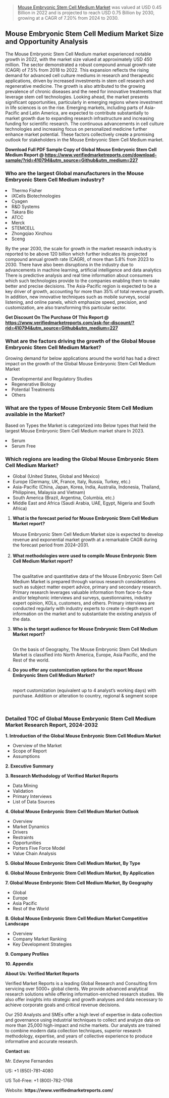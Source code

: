 <blockquote><p><p><a href="https://www.verifiedmarketreports.com/download-sample/?rid=410794&utm_source=Github&utm_medium=227" target="_blank">Mouse Embryonic Stem Cell Medium Market</a> was valued at USD 0.45 Billion in 2022 and is projected to reach USD 0.75 Billion by 2030, growing at a CAGR of 7.20% from 2024 to 2030.</p></blockquote><p><h2>Mouse Embryonic Stem Cell Medium Market Size and Opportunity Analysis</h2> The Mouse Embryonic Stem Cell Medium market experienced notable growth in 2022, with the market size valued at approximately USD 450 million. The sector demonstrated a robust compound annual growth rate (CAGR) of 7.5% from 2018 to 2022. This expansion reflects the rising demand for advanced cell culture mediums in research and therapeutic applications, driven by increased investments in stem cell research and regenerative medicine. The growth is also attributed to the growing prevalence of chronic diseases and the need for innovative treatments that leverage stem cell technologies. Looking ahead, the market presents significant opportunities, particularly in emerging regions where investment in life sciences is on the rise. Emerging markets, including parts of Asia-Pacific and Latin America, are expected to contribute substantially to market growth due to expanding research infrastructure and increasing funding for scientific research. The continuous advancements in cell culture technologies and increasing focus on personalized medicine further enhance market potential. These factors collectively create a promising outlook for stakeholders in the Mouse Embryonic Stem Cell Medium market. </p><p class=""><strong>Download Full PDF Sample Copy of Global Mouse Embryonic Stem Cell Medium Report @ <a href="https://www.verifiedmarketreports.com/download-sample/?rid=410794&amp;utm_source=Github&amp;utm_medium=227" target="_blank">https://www.verifiedmarketreports.com/download-sample/?rid=410794&amp;utm_source=Github&amp;utm_medium=227</a></strong></p><h3 id="" class="">Who are the largest Global manufacturers in the Mouse Embryonic Stem Cell Medium industry?</h3><p><li>Thermo Fisher</li><li> iXCells Biotechnologies</li><li> Cyagen</li><li> R&D Systems</li><li> Takara Bio</li><li> ATCC</li><li> Merck</li><li> STEMCELL</li><li> Zhongqiao Xinzhou</li><li> Sceng</li></p><div class=""><div class="" dir="" data-message-author-role="" data-message-id="" data-message-model-slug=""><div class=""><div class=""><div class=""><div class="" dir="" data-message-author-role="" data-message-id="" data-message-model-slug=""><div class=""><div class=""><p>By the year 2030, the scale for growth in the market research industry is reported to be above 120 billion which further indicates its projected compound annual growth rate (CAGR), of more than 5.8% from 2023 to 2030. There have also been disruptions in the industry due to advancements in machine learning, artificial intelligence and data analytics There is predictive analysis and real time information about consumers which such technologies provide to the companies enabling them to make better and precise decisions. The Asia-Pacific region is expected to be a key driver of growth, accounting for more than 35% of total revenue growth. In addition, new innovative techniques such as mobile surveys, social listening, and online panels, which emphasize speed, precision, and customization, are also transforming this particular sector.</p><p><strong>Get Discount On The Purchase Of This Report @&nbsp; <a href="https://www.verifiedmarketreports.com/ask-for-discount/?rid=410794&amp;utm_source=Github&amp;utm_medium=227" target="_blank">https://www.verifiedmarketreports.com/ask-for-discount/?rid=410794&amp;utm_source=Github&amp;utm_medium=227</a></strong></p></div></div></div></div></div></div></div></div><h3 id="" class="">What are the factors driving the growth of the Global Mouse Embryonic Stem Cell Medium Market?</h3><p id="" class="">Growing demand for below applications around the world has had a direct impact on the growth of the Global Mouse Embryonic Stem Cell Medium Market</p><p id="" class=""><li>Developmental and Regulatory Studies</li><li> Regenerative Biology</li><li> Potential Treatments</li><li> Others</li></p><h3 id="" class="">What are the types of Mouse Embryonic Stem Cell Medium available in the Market?</h3><p id="" class="">Based on Types the Market is categorized into Below types that held the largest Mouse Embryonic Stem Cell Medium market share In 2023.</p><p id="" class=""><li>Serum</li><li> Serum Free</li></p><h3 id="" class="">Which regions are leading the Global Mouse Embryonic Stem Cell Medium Market?</h3><ul><li>Global (United States, Global and Mexico)</li><li>Europe (Germany, UK, France, Italy, Russia, Turkey, etc.)</li><li>Asia-Pacific (China, Japan, Korea, India, Australia, Indonesia, Thailand, Philippines, Malaysia and Vietnam)</li><li>South America (Brazil, Argentina, Columbia, etc.)</li><li>Middle East and Africa (Saudi Arabia, UAE, Egypt, Nigeria and South Africa)</li></ul><p><ol><li><strong>What is the forecast period for Mouse Embryonic Stem Cell Medium Market report?<br /></strong><br /><span data-sheets-root="1" data-sheets-value="{&quot;1&quot;:2,&quot;2&quot;:&quot;XXXX size is expected to develop revenue and exponential market growth at a remarkable CAGR during the forecast period from 2024&ndash;2030.&quot;}" data-sheets-userformat="{&quot;2&quot;:12674,&quot;4&quot;:{&quot;1&quot;:2,&quot;2&quot;:16776960},&quot;10&quot;:2,&quot;11&quot;:0,&quot;15&quot;:&quot;Arial&quot;,&quot;16&quot;:12}">Mouse Embryonic Stem Cell Medium Market size is expected to develop revenue and exponential market growth at a remarkable CAGR during the forecast period from 2024&ndash;2031.</span><br /><br /></li><li><strong>What methodologies were used to compile Mouse Embryonic Stem Cell Medium Market report?<br /><br /></strong><p>The qualitative and quantitative data of the&nbsp;Mouse Embryonic Stem Cell Medium Market is prepared through various research considerations such as subject matter expert advice, primary and secondary research. Primary research leverages valuable information from face-to-face and/or telephonic interviews and surveys, questionnaires, industry expert opinion, KOLs, customers, and others. Primary interviews are conducted regularly with industry experts to create in-depth expert information on the market and to substantiate the existing analysis of the data.&nbsp;</p></li><li><strong>Who is the target audience for Mouse Embryonic Stem Cell Medium Market report?<br /><br /></strong><p>On the basis of Geography, The&nbsp;Mouse Embryonic Stem Cell Medium Market is classified into North America, Europe, Asia Pacific, and the Rest of the world.</p></li><li><strong>Do you offer any customization options for the report Mouse Embryonic Stem Cell Medium Market?<br /><br /></strong><p>report customization (equivalent up to 4 analyst&rsquo;s working days) with purchase. Addition or alteration to country, regional &amp; segment scope</p><p>&nbsp;</p></li></ol></p><h3 id="" class="">Detailed TOC of Global Mouse Embryonic Stem Cell Medium Market Research Report, 2024-2032</h3><p id="" class=""><strong>1. Introduction of the Global Mouse Embryonic Stem Cell Medium Market</strong></p><ul><li>Overview of the Market</li><li>Scope of Report</li><li>Assumptions</li></ul><p id="" class=""><strong>2. Executive Summary</strong></p><p id="" class=""><strong>3. Research Methodology of&nbsp;Verified Market Reports</strong></p><ul><li>Data Mining</li><li>Validation</li><li>Primary Interviews</li><li>List of Data Sources</li></ul><p id="" class=""><strong>4. Global Mouse Embryonic Stem Cell Medium Market Outlook</strong></p><ul><li>Overview</li><li>Market Dynamics</li><li>Drivers</li><li>Restraints</li><li>Opportunities</li><li>Porters Five Force Model</li><li>Value Chain Analysis</li></ul><p id="" class=""><strong>5. Global Mouse Embryonic Stem Cell Medium Market, By&nbsp;Type</strong></p><p id="" class=""><strong>6. Global Mouse Embryonic Stem Cell Medium Market, By Application</strong></p><p id="" class=""><strong>7. Global Mouse Embryonic Stem Cell Medium Market, By Geography</strong></p><ul><li>Global</li><li>Europe</li><li>Asia Pacific</li><li>Rest of the World</li></ul><p id="" class=""><strong>8. Global Mouse Embryonic Stem Cell Medium Market Competitive Landscape</strong></p><ul><li>Overview</li><li>Company Market Ranking</li><li>Key Development Strategies</li></ul><p id="" class=""><strong>9. Company Profiles</strong></p><p id="" class=""><strong>10. Appendix</strong></p><p id="" class=""><strong>About Us: Verified Market Reports</strong></p><p id="" class="">Verified Market Reports is a leading Global Research and Consulting firm servicing over 5000+ global clients. We provide advanced analytical research solutions while offering information-enriched research studies. We also offer insights into strategic and growth analyses and data necessary to achieve corporate goals and critical revenue decisions.</p><p id="" class="">Our 250 Analysts and SMEs offer a high level of expertise in data collection and governance using industrial techniques to collect and analyze data on more than 25,000 high-impact and niche markets. Our analysts are trained to combine modern data collection techniques, superior research methodology, expertise, and years of collective experience to produce informative and accurate research.</p><p id="" class=""><strong>Contact us:</strong></p><p id="" class="">Mr. Edwyne Fernandes</p><p id="" class="">US: +1 (650)-781-4080</p><p id="" class="">US Toll-Free: +1 (800)-782-1768</p><p id="" class="">Website: <a target="" data-test-app-aware-link=""><strong>https://www.verifiedmarketreports.com/</strong></a></p>
